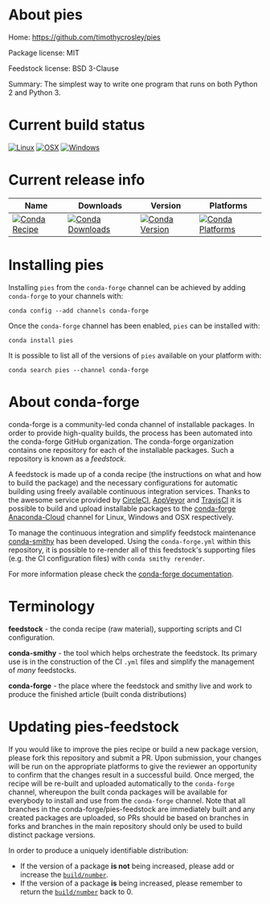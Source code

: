 About pies
==========

Home: https://github.com/timothycrosley/pies

Package license: MIT

Feedstock license: BSD 3-Clause

Summary: The simplest way to write one program that runs on both Python 2 and Python 3.



Current build status
====================

[![Linux](https://img.shields.io/circleci/project/github/conda-forge/pies-feedstock/master.svg?label=Linux)](https://circleci.com/gh/conda-forge/pies-feedstock)
[![OSX](https://img.shields.io/travis/conda-forge/pies-feedstock/master.svg?label=macOS)](https://travis-ci.org/conda-forge/pies-feedstock)
[![Windows](https://img.shields.io/appveyor/ci/conda-forge/pies-feedstock/master.svg?label=Windows)](https://ci.appveyor.com/project/conda-forge/pies-feedstock/branch/master)

Current release info
====================

| Name | Downloads | Version | Platforms |
| --- | --- | --- | --- |
| [![Conda Recipe](https://img.shields.io/badge/recipe-pies-green.svg)](https://anaconda.org/conda-forge/pies) | [![Conda Downloads](https://img.shields.io/conda/dn/conda-forge/pies.svg)](https://anaconda.org/conda-forge/pies) | [![Conda Version](https://img.shields.io/conda/vn/conda-forge/pies.svg)](https://anaconda.org/conda-forge/pies) | [![Conda Platforms](https://img.shields.io/conda/pn/conda-forge/pies.svg)](https://anaconda.org/conda-forge/pies) |

Installing pies
===============

Installing `pies` from the `conda-forge` channel can be achieved by adding `conda-forge` to your channels with:

```
conda config --add channels conda-forge
```

Once the `conda-forge` channel has been enabled, `pies` can be installed with:

```
conda install pies
```

It is possible to list all of the versions of `pies` available on your platform with:

```
conda search pies --channel conda-forge
```


About conda-forge
=================

conda-forge is a community-led conda channel of installable packages.
In order to provide high-quality builds, the process has been automated into the
conda-forge GitHub organization. The conda-forge organization contains one repository
for each of the installable packages. Such a repository is known as a *feedstock*.

A feedstock is made up of a conda recipe (the instructions on what and how to build
the package) and the necessary configurations for automatic building using freely
available continuous integration services. Thanks to the awesome service provided by
[CircleCI](https://circleci.com/), [AppVeyor](https://www.appveyor.com/)
and [TravisCI](https://travis-ci.org/) it is possible to build and upload installable
packages to the [conda-forge](https://anaconda.org/conda-forge)
[Anaconda-Cloud](https://anaconda.org/) channel for Linux, Windows and OSX respectively.

To manage the continuous integration and simplify feedstock maintenance
[conda-smithy](https://github.com/conda-forge/conda-smithy) has been developed.
Using the ``conda-forge.yml`` within this repository, it is possible to re-render all of
this feedstock's supporting files (e.g. the CI configuration files) with ``conda smithy rerender``.

For more information please check the [conda-forge documentation](https://conda-forge.org/docs/).

Terminology
===========

**feedstock** - the conda recipe (raw material), supporting scripts and CI configuration.

**conda-smithy** - the tool which helps orchestrate the feedstock.
                   Its primary use is in the construction of the CI ``.yml`` files
                   and simplify the management of *many* feedstocks.

**conda-forge** - the place where the feedstock and smithy live and work to
                  produce the finished article (built conda distributions)


Updating pies-feedstock
=======================

If you would like to improve the pies recipe or build a new
package version, please fork this repository and submit a PR. Upon submission,
your changes will be run on the appropriate platforms to give the reviewer an
opportunity to confirm that the changes result in a successful build. Once
merged, the recipe will be re-built and uploaded automatically to the
`conda-forge` channel, whereupon the built conda packages will be available for
everybody to install and use from the `conda-forge` channel.
Note that all branches in the conda-forge/pies-feedstock are
immediately built and any created packages are uploaded, so PRs should be based
on branches in forks and branches in the main repository should only be used to
build distinct package versions.

In order to produce a uniquely identifiable distribution:
 * If the version of a package **is not** being increased, please add or increase
   the [``build/number``](https://conda.io/docs/user-guide/tasks/build-packages/define-metadata.html#build-number-and-string).
 * If the version of a package **is** being increased, please remember to return
   the [``build/number``](https://conda.io/docs/user-guide/tasks/build-packages/define-metadata.html#build-number-and-string)
   back to 0.
